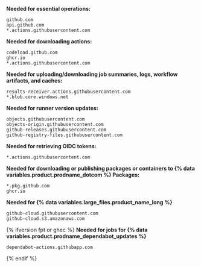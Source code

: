 **Needed for essential operations:**

```shell copy
github.com
api.github.com
*.actions.githubusercontent.com
```

**Needed for downloading actions:**

```shell copy
codeload.github.com
ghcr.io
*.actions.githubusercontent.com
```

**Needed for uploading/downloading job summaries, logs, workflow artifacts, and caches:**

```shell copy
results-receiver.actions.githubusercontent.com
*.blob.core.windows.net
```

**Needed for runner version updates:**

```shell copy
objects.githubusercontent.com
objects-origin.githubusercontent.com
github-releases.githubusercontent.com
github-registry-files.githubusercontent.com
```

**Needed for retrieving OIDC tokens:**

```shell copy
*.actions.githubusercontent.com
```

**Needed for downloading or publishing packages or containers to {% data variables.product.prodname_dotcom %} Packages:**

```shell copy
*.pkg.github.com
ghcr.io
```

**Needed for {% data variables.large_files.product_name_long %}**

```shell copy
github-cloud.githubusercontent.com
github-cloud.s3.amazonaws.com
```

{% ifversion fpt or ghec %}
**Needed for jobs for {% data variables.product.prodname_dependabot_updates %}**

```shell copy
dependabot-actions.githubapp.com
```

{% endif %}

